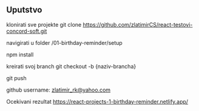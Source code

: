 ## Uputstvo

klonirati sve projekte
git clone https://github.com/zlatimirCS/react-testovi-concord-soft.git

navigirati u folder /01-birthday-reminder/setup

npm install

kreirati svoj branch
git checkout -b {naziv-brancha}

git push

github username: zlatimir_rk@yahoo.com

Ocekivani rezultat
https://react-projects-1-birthday-reminder.netlify.app/
